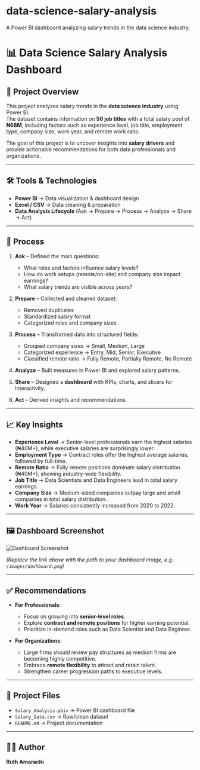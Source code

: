 # data-science-salary-analysis
A Power BI dashboard analyzing salary trends in the data science industry.

# 📊 Data Science Salary Analysis Dashboard  

## 📌 Project Overview  
This project analyzes salary trends in the **data science industry** using Power BI.  
The dataset contains information on **50 job titles** with a total salary pool of **₦68M**, including factors such as experience level, job title, employment type, company size, work year, and remote work ratio.  

The goal of this project is to uncover insights into **salary drivers** and provide actionable recommendations for both data professionals and organizations.  

---

## 🛠 Tools & Technologies  
- **Power BI** → Data visualization & dashboard design  
- **Excel / CSV** → Data cleaning & preparation  
- **Data Analysis Lifecycle** (Ask → Prepare → Process → Analyze → Share → Act)  

---

## 🔄 Process  

1. **Ask** – Defined the main questions:  
   - What roles and factors influence salary levels?  
   - How do work setups (remote/on-site) and company size impact earnings?  
   - What salary trends are visible across years?  

2. **Prepare** – Collected and cleaned dataset:  
   - Removed duplicates  
   - Standardized salary format  
   - Categorized roles and company sizes  

3. **Process** – Transformed data into structured fields:  
   - Grouped company sizes → Small, Medium, Large  
   - Categorized experience → Entry, Mid, Senior, Executive  
   - Classified remote ratio → Fully Remote, Partially Remote, No Remote  

4. **Analyze** – Built measures in Power BI and explored salary patterns.  

5. **Share** – Designed a **dashboard** with KPIs, charts, and slicers for interactivity.  

6. **Act** – Derived insights and recommendations.  

---

## 📈 Key Insights  

- **Experience Level** → Senior-level professionals earn the highest salaries (₦40M+), while executive salaries are surprisingly lower.  
- **Employment Type** → Contract roles offer the highest average salaries, followed by full-time.  
- **Remote Ratio** → Fully remote positions dominate salary distribution (₦40M+), showing industry-wide flexibility.  
- **Job Title** → Data Scientists and Data Engineers lead in total salary earnings.  
- **Company Size** → Medium-sized companies outpay large and small companies in total salary distribution.  
- **Work Year** → Salaries consistently increased from 2020 to 2022.  

---

## 🖼 Dashboard Screenshot  

![Dashboard Screenshot](your-dashboard-image-link-here)  

*(Replace the link above with the path to your dashboard image, e.g. `/images/dashboard.png`)*  

---

## ✅ Recommendations  

- **For Professionals**:  
  - Focus on growing into **senior-level roles**.  
  - Explore **contract and remote positions** for higher earning potential.  
  - Prioritize in-demand roles such as Data Scientist and Data Engineer.  

- **For Organizations**:  
  - Large firms should review pay structures as medium firms are becoming highly competitive.  
  - Embrace **remote flexibility** to attract and retain talent.  
  - Strengthen career progression paths to executive levels.  

---

## 📂 Project Files  
- `Salary_Analysis.pbix` → Power BI dashboard file  
- `Salary_Data.csv` → Raw/clean dataset  
- `README.md` → Project documentation  

---

## 🧑‍💻 Author  
**Ruth Amarachi**  
